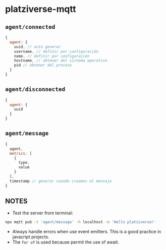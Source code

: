 # platziverse-mqtt

## `agent/connected`

``` js
{
  agent: {
    uuid, // auto generar
    username, // definir por configuración
    name, // definir por configuración
    hostname, // obtener del sistema operativo
    pid // obtener del proceso
  }
}
```

## `agent/disconnected`

``` js
{
  agent: {
    uuid
  }
}
```

## `agent/message`

``` js
{
  agent,
  metrics: [
    {
      type,
      value
    }
  ],
  timestamp // generar cuando creamos el mensaje
}
```

## NOTES
- Test the server from terminal:

```sh
npx mqtt pub -t 'agent/message' -h localhost -m 'Hello platziverse!'
```

- Always handle errors when use event emitters. This is a good practice in javacript projects.
- The `for of` is used because permit the use of await.
